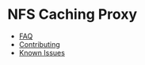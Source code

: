 # NFS Caching Proxy

* [FAQ](faq.md)
* [Contributing](CONTRIBUTING.md)
* [Known Issues](known-issues.md)
